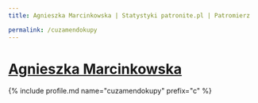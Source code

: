 ```yaml
---
title: Agnieszka Marcinkowska | Statystyki patronite.pl | Patromierz

permalink: /cuzamendokupy
---
```


# [Agnieszka Marcinkowska](https://patronite.pl/cuzamendokupy)

{% include profile.md name="cuzamendokupy" prefix="c" %}
